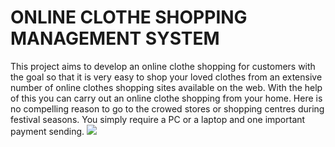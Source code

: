 # ONLINE CLOTHE SHOPPING MANAGEMENT SYSTEM
This project aims to develop an online clothe shopping for customers with the goal so that it is very easy to shop your loved clothes from an extensive number of online clothes shopping sites available on the web. With the help of this you can carry out an online clothe shopping from your home. Here is no compelling reason to go to the crowed stores or shopping centres during festival seasons. You simply require a PC or a laptop and one important payment sending.
![](screenshot(61))
